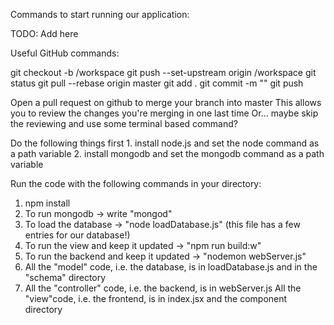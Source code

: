 Commands to start running our application:

TODO: Add here

Useful GitHub commands:

<Create a new branch from master>
git checkout -b <name>/workspace

<Connect the remote branch>
git push --set-upstream origin <name>/workspace

<Get current git status>
git status

<Update local personal branch with latest from remote master>
<Most important command!!!>
git pull --rebase origin master

<Process to commit changes>
git add .
git commit -m "<Commit message>"
git push


<To put changes into master so that we all can use them>

Open a pull request on github to merge your branch into master
This allows you to review the changes you're merging in one last time
Or... maybe skip the reviewing and use some terminal based command?


<How to run the code>
Do the following things first
1. install node.js and set the node command as a path variable
2. install mongodb and set the mongodb command as a path variable

Run the code with the following commands in your directory:
1. npm install 
2. To run mongodb -> write "mongod"
3. To load the database -> "node loadDatabase.js" (this file has a few entries for our database!)
4. To run the view and keep it updated -> "npm run build:w"
5. To run the backend and keep it updated -> "nodemon webServer.js"
6. All the "model" code, i.e. the database, is in loadDatabase.js and in the "schema" directory
7. All the "controller" code, i.e. the backend, is in webServer.js
All the "view"code, i.e. the frontend, is in index.jsx and the component directory


